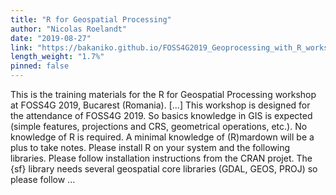 ```yaml
---
title: "R for Geospatial Processing"
author: "Nicolas Roelandt"
date: "2019-08-27"
link: "https://bakaniko.github.io/FOSS4G2019_Geoprocessing_with_R_workshop/"
length_weight: "1.7%"
pinned: false
---
```


This is the training materials for the R for Geospatial Processing workshop at FOSS4G 2019, Bucarest (Romania). [...] This workshop is designed for the attendance of FOSS4G 2019. So basics knowledge in GIS is expected (simple features, projections and CRS, geometrical operations, etc.). No knowledge of R is required. A minimal knowledge of (R)mardown will be a plus to take notes. Please install R on your system and the following libraries. Please follow installation instructions from the CRAN projet. The {sf} library needs several geospatial core libraries (GDAL, GEOS, PROJ) so please follow ...
